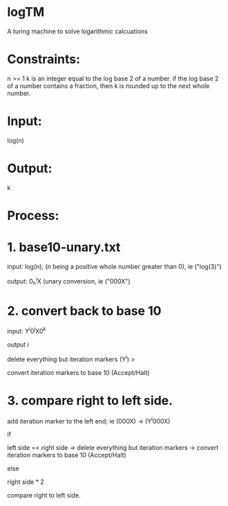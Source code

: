 # logTM
A turing machine to solve logarithmic calcuations

# Constraints:

n >= 1
k is an integer equal to the log base 2 of a number. if the log base 2 of a number contains a fraction, then k is rounded up to the next whole number. 


# Input:
log(n)

# Output:
k

# Process:

# 1. base10-unary.txt

input: log(n), (n being a positive whole number greater than 0),  ie ("log(3)")


output: 0<sub>n</sub><sup>i</sup>X   (unary conversion, ie ("000X")



# 2. convert back to base 10


input: Y<sup>i</sup>0<sup>j</sup>X0<sup>k</sup>


output i


delete everything but iteration markers  (Y<sup>i</sup>) > 


convert iteration markers to base 10 (Accept/Halt)



# 3. compare right to left side. 

add iteration marker to the left end; ie (000X) -> (Y<sup>i</sup>000X)


if 


left side =< right side -> delete everything but iteration markers -> convert iteration markers to base 10 (Accept/Halt)



else


right side * 2


compare right to left side. 
  
  
  
